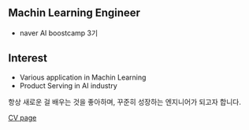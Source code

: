 ## Machin Learning Engineer
* naver AI boostcamp 3기

## Interest
* Various application in Machin Learning
* Product Serving in AI industry

항상 새로운 걸 배우는 것을 좋아하며, 꾸준히 성장하는 엔지니어가 되고자 합니다.

[CV page](https://lean-geometry-f3f.notion.site/9f92ff78c75947fca16ac8b6d53c67d0)
<br />
<br />

